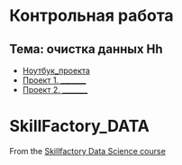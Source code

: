 # Контрольная работа

## Тема: очистка данных Hh

* [Ноутбук_проекта](project_1_Pandas/Hh/Project-1._Ноутбук-шаблон.ipynb)
* [Проект 1. _______](_______)
* [Проект 2. _______](_______)

# SkillFactory_DATA
From the [Skillfactory Data Science course](https://skillfactory.ru/data-scientist)